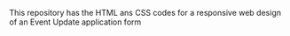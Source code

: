 This repository has the HTML ans CSS codes for a responsive web design of an Event Update application form 
